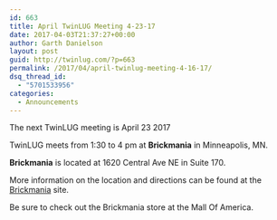 ```yaml
---
id: 663
title: April TwinLUG Meeting 4-23-17
date: 2017-04-03T21:37:27+00:00
author: Garth Danielson
layout: post
guid: http://twinlug.com/?p=663
permalink: /2017/04/april-twinlug-meeting-4-16-17/
dsq_thread_id:
  - "5701533956"
categories:
  - Announcements
---
```

<div class="post-entry">
  <p>
    The next TwinLUG meeting is April 23 2017
  </p>
  
  <p>
    TwinLUG meets from 1:30 to 4 pm at <strong>Brickmania</strong> in Minneapolis, MN.
  </p>
  
  <p>
    <strong>Brickmania</strong> is located at 1620 Central Ave NE in Suite 170.
  </p>
  
  <p>
    More information on the location and directions can be found at the <a href="http://brickmaniatoys.com/directions/">Brickmania</a> site.
  </p>
  
  <p>
    Be sure to check out the Brickmania store at the Mall Of America.
  </p>
</div>